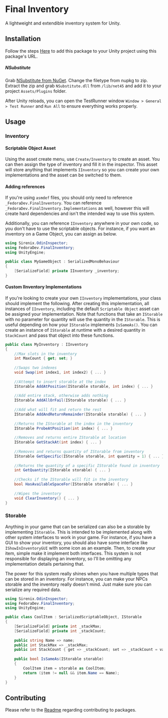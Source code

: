 # Final Inventory

A lightweight and extendible inventory system for Unity.

## Installation
Follow the steps [Here](https://github.com/FedoraDevStudios/Installation-Unity) to add this package to your Unity project using this package's URL.

##### NSubstitute
Grab [NSubstitute from NuGet](https://www.nuget.org/packages/NSubstitute/2.0.3). Change the filetype from nupkg to zip. Extract the zip and grab `NSubstitute.dll` from `/lib/net45` and add it to your project `Assets/Plugins` folder.

After Unity reloads, you can open the TestRunner window `Window > General > Test Runner` and `Run All` to ensure everything works properly.

## Usage
### Inventory
#### Scriptable Object Asset
Using the asset create menu, use `Create/Inventory` to create an asset. You can then assign the type of inventory and fill it in the inspector. This asset will store anything that implements `IInventory` so you can create your own implementations and the asset can be switched to them.

#### Adding references

If you're using `asmdef` files, you should only need to reference `_FedoraDev.FinalInventory`. You can reference `_FedoraDev.FinalInventory.Implementations` as well, however this will create hard dependencies and isn't the intended way to use this system.

Additionally, you can reference `IInventory` anywhere in your own code, so you don't have to use the scriptable objects. For instance, if you want an inventory on a Game Object, you can assign as below.

```c#
using Sirenix.OdinInspector;
using FedoraDev.FinalInventory;
using UnityEngine;

public class MyGameObject : SerializedMonoBehaviour
{
    [SerializeField] private IInventory _inventory;
}
```

#### Custom IInventory Implementations
If you're looking to create your own `IInventory` implementations, your class should implement the following. After creating this implementation, all instances of `IInventory`, including the default `Scriptable Object` asset can be assigned your implementation. Note that functions that take an `IStorable` with no parameter for quantity will use the quantity in the `IStorable`. This is useful depending on how your `IStorable` implements `IsSameAs()`. You can create an instance of `IStorable` at runtime with a desired quantity in `StackCount` and pass that object into these functions.

```c#
public class MyInventory : IInventory
{
    //Max slots in the inventory
    int MaxCount { get; set; }
    
    //Swaps two indexes
    void Swap(int index1, int index2) { ... }
    
    //Attempt to insert storable at the index
    IStorable AddAtPosition(IStorable storable, int index) { ... }
    
    //Add entire stack, otherwise adds nothing
    IStorable AddAllOrFail(IStorable storable) { ... }
    
    //Add what will fit and return the rest
    IStorable AddAndReturnRemainder(IStorable storable) { ... }
    
    //Returns the IStorable at the index in the inventory
    IStorable ProbeAtPosition(int index) { ... }
    
    //Removes and returns entire IStorable at location
    IStorable GetStackAt(int index) { ... }
    
    //Removes and returns quantity of IStorable from inventory
    IStorable GetSpecific(IStorable storable, int quantity = 1) { ... }
    
    //Returns the quantity of a specific IStorable found in inventory
    int GetQuantity(IStorable storable) { ... }
    
    //Checks if the IStorable will fit in the inventory
    bool HasAvailableSpaceFor(IStorable storable) { ... }
    
    //Wipes the inventory
    void ClearInventory() { ... }
}
```

### Storable
Anything in your game that can be serialized can also be a storable by implementing `IStorable`. This is intended to be implemented along with other system interfaces to work in your game. For instance, if you have a GUI to show your inventory, you should also have some interface like `IShowInInventoryGUI` with some icon as an example. Then, to create your item, simple make it implement both interfaces. This system is not responsible for displaying an inventory, so I'll be omitting any implementation details pertaining that.

The power for this system really shines when you have multiple types that can be stored in an inventory. For instance, you can make your NPCs storable and the inventory really doesn't mind. Just make sure you can serialize any required data.

```c#
using Sirenix.OdinInspector;
using FedoraDev.FinalInventory;
using UnityEngine;

public class CoolItem : SerializedScriptableObject, IStorable
{
    [SerializeField] private int _stackMax;
    [SerializeField] private int _stackCount;
    
    public string Name => name;
    public int StackMax => _stackMax;
    public int StackCount { get => _stackCount; set => _stackCount = value; }
    
    public bool IsSameAs(IStorable storable)
    {
        CoolItem item = storable as CoolItem;
        return (item != null && item.Name == Name);
    }
}
```

## Contributing
Please refer to the [Readme](https://github.com/FedoraDevStudios/How-To-Contribute-Unity) regarding contributing to packages.
